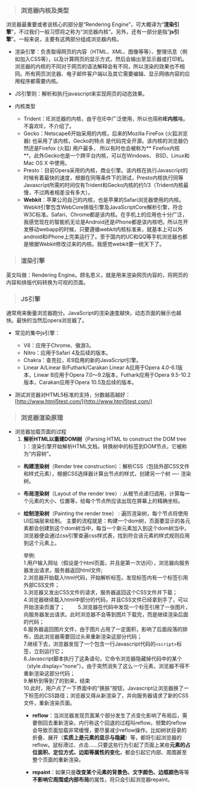 > ### 浏览器内核及类型  


浏览器最重要或者说核心的部分是“Rendering Engine”，可大概译为“**渲染引擎**”，不过我们一般习惯将之称为“浏览器内核”。另外，还有一部分是指“**js引擎**”。一般来说，主要有这两部分组成浏览器内核。
- 渲染引擎：负责取得网页的内容（HTML、XML、图像等等）、整理讯息（例如加入CSS等），以及计算网页的显示方式，然后会输出至显示器或打印机。浏览器的内核的不同对于网页的语法解释会有不同，所以渲染的效果也不相同。所有网页浏览器、电子邮件客户端以及其它需要编辑、显示网络内容的应用程序都需要内核。
- JS引擎则：解析和执行javascript来实现网页的动态效果。

- 内核类型
  - Trident：IE浏览器的内核，由于在IE中广泛使用，所以也简称**IE内核**咯。不喜欢IE，不介绍了。
  - Gecko：Netscape6开始采用的内核，后来的Mozilla FireFox (火狐浏览器) 也采用了该内核，Gecko的特点 是代码完全开源。该内核的浏览器仍然还是Firefox (火狐) 用户最多， 所以有时也会被称为** Firefox内核 **。此外Gecko也是一个跨平台内核，可以在Windows、 BSD、Linux和Mac OS X 中使用。
  - Presto：目前Opera采用的内核，商业引擎。该内核在执行Javascrīpt的时候有着最快的速度，根据在同等条件下的测试，Presto内核执行同等Javascrīpt所需的时间仅有Trident和Gecko内核的约1/3（Trident内核最慢，不过两者相差没有多大）。 
  - **Webkit**：苹果公司自己的内核，也是苹果的Safari浏览器使用的内核。Webkit引擎包含WebCore排版引擎及JavaScriptCore解析引擎，符合W3C标准。Safari、Chrome都是该内核。在手机上的应用也十分广泛，我感觉现在的智能机无论是Android还是iPhone都是该内核吧。所以在开发移动webapp的时候，只要遵循webkit内核标准来，就基本上可以外android和iPhone上完美运行了。至于国内的UC和QQ等手机浏览器也都是根据Webkit修改过来的内核。我感觉webkit要一统天下了。

> ### 渲染引擎

  英文叫做：Rendering Engine。顾名思义，就是用来渲染网页内容的，将网页的内容和排版代码转换为可视的页面。 

> ### JS引擎

通常用来衡量浏览器跑分。JavaScript的渲染速度越快，动态页面的展示也越快。最快的当然后opera浏览器了。
- 常见的集中js引擎：
  - V8：应用于Chrome、傲游3。
  - Nitro：应用于Safari 4及后续的版本。
  - Chakra：查克拉，IE9启用的新的JavaScript引擎。
  - Linear A/Linear B/Futhark/Carakan
    Linear A应用于Opera 4.0-6.1版本，Linear B应用于Opera 7.0～9.2版本，Futhark应用于Opera 9.5-10.2版本，Carakan应用于Opera 10.5及后续的版本。

- 测试浏览器对HTML5标准的支持，分数越高越好：[http://www.html5test.com/](http://www.html5test.com/)


> ### 浏览器渲染原理

- 浏览器加载页面的过程
  1. **解析HTML以重建DOM树**（Parsing HTML to construct the DOM tree ）：渲染引擎开始解析HTML文档，转换树中的标签到DOM节点，它被称为“内容树”。
  - **构建渲染树**（Render tree construction）：解析CSS（包括外部CSS文件和样式元素），根据CSS选择器计算出节点的样式，创建另一个树 —- 渲染树。
  - **布局渲染树**（Layout of the render tree）: 从根节点递归调用，计算每一个元素的大小、位置等，给每个节点所应该出现在屏幕上的精确坐标。
  - **绘制渲染树**（Painting the render tree） : 遍历渲染树，每个节点将使用UI后端层来绘制。
主要的流程就是：构建一个dom树，页面要显示的各元素都会创建到这个dom树当中，每当一个新元素加入到这个dom树当中，浏览器便会通过css引擎查遍css样式表，找到符合该元素的样式规则应用到这个元素上。  
	
	举例:  
	1.用户输入网址（假设是个html页面，并且是第一次访问），浏览器向服务器发出请求，服务器返回html文件;  
	2.浏览器开始载入html代码，开始解析标签。发现<head>标签内有一个<link>标签引用外部CSS文件；  
	3.浏览器又发出CSS文件的请求，服务器返回这个CSS文件并下载；  
	4.浏览器继续载入html中<body>部分的代码，并且CSS文件已经拿到手了，可以开始渲染页面了； 　　
	5.浏览器在代码中发现一个标签引用了一张图片，向服务器发出请求。此时浏览器不会等到图片下载完，而是继续渲染后面的代码；  
	6.服务器返回图片文件，由于图片占用了一定面积，影响了后面段落的排布，因此浏览器需要回过头来重新渲染这部分代码；  
	7.继续下去，浏览器发现了一个包含一行Javascript代码的`<script>`标签，立刻运行它；  
	8.Javascript脚本执行了这条语句，它命令浏览器隐藏掉代码中的某个（style.display=”none”）。由于突然消失了这么一个元素，浏览器不得不重新渲染这部分代码；  
	9.解析到等到了</html>的到来，结束  
	10.此时，用户点了一下界面中的“换肤”按钮，Javascript让浏览器换了一下<link>标签的CSS路径；浏览器又得从新渲染了，并向服务器请求了新的CSS文件，重新渲染页面。  

	- **reflow**：当浏览器发现页面某个部分发生了点变化影响了布局后，需要倒回去重新渲染，内行称这个回退的过程叫reflow。频繁的reflow会导致页面加载非常缓慢，要尽量减少reflow操作。比如树状目录的折叠、展开（**实质上是元素的显示与隐藏**）等，都将引起浏览器的 reflow。鼠标滑过、点击……只要这些行为引起了页面上某些**元素的占位面积、定位方式、边距等属性的变化**，都会引起它内部、周围甚至整个页面的重新渲染。

	- **repaint**：如果只是**改变某个元素的背景色、文字颜色、边框颜色**等等**不影响它周围或内部布局**的属性，将只会引起浏览器repaint。